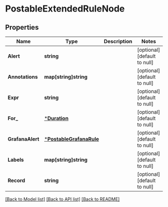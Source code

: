 # PostableExtendedRuleNode

## Properties
Name | Type | Description | Notes
------------ | ------------- | ------------- | -------------
**Alert** | **string** |  | [optional] [default to null]
**Annotations** | **map[string]string** |  | [optional] [default to null]
**Expr** | **string** |  | [optional] [default to null]
**For_** | [***Duration**](Duration.md) |  | [optional] [default to null]
**GrafanaAlert** | [***PostableGrafanaRule**](PostableGrafanaRule.md) |  | [optional] [default to null]
**Labels** | **map[string]string** |  | [optional] [default to null]
**Record** | **string** |  | [optional] [default to null]

[[Back to Model list]](../README.md#documentation-for-models) [[Back to API list]](../README.md#documentation-for-api-endpoints) [[Back to README]](../README.md)


